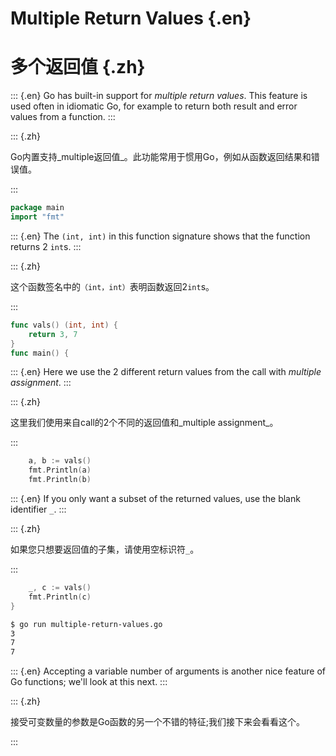 
# Multiple Return Values {.en}


# 多个返回值 {.zh}


::: {.en}
Go has built-in support for _multiple return values_.
This feature is used often in idiomatic Go, for example
to return both result and error values from a function.
:::

::: {.zh}

Go内置支持_multiple返回值_。此功能常用于惯用Go，例如从函数返回结果和错误值。

:::


```go
package main
import "fmt"
```


::: {.en}
The `(int, int)` in this function signature shows that
the function returns 2 `int`s.
:::

::: {.zh}

这个函数签名中的`（int，int）`表明函数返回2`int`s。

:::


```go
func vals() (int, int) {
	return 3, 7
}
func main() {
```


::: {.en}
Here we use the 2 different return values from the
call with _multiple assignment_.
:::

::: {.zh}

这里我们使用来自call的2个不同的返回值和_multiple assignment_。

:::


```go
	a, b := vals()
	fmt.Println(a)
	fmt.Println(b)
```


::: {.en}
If you only want a subset of the returned values,
use the blank identifier `_`.
:::

::: {.zh}

如果您只想要返回值的子集，请使用空标识符`_`。

:::


```go
	_, c := vals()
	fmt.Println(c)
}
```


```bash
$ go run multiple-return-values.go
3
7
7
```


::: {.en}
Accepting a variable number of arguments is another nice
feature of Go functions; we'll look at this next.
:::

::: {.zh}

接受可变数量的参数是Go函数的另一个不错的特征;我们接下来会看看这个。

:::



